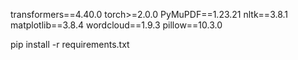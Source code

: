 transformers==4.40.0
torch>=2.0.0
PyMuPDF==1.23.21
nltk==3.8.1
matplotlib==3.8.4
wordcloud==1.9.3
pillow==10.3.0


pip install -r requirements.txt
